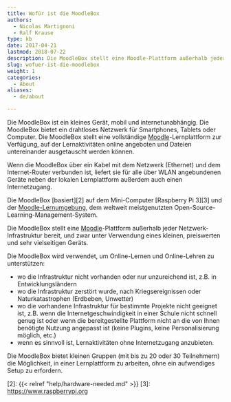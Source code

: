 ```yaml
---
title: Wofür ist die MoodleBox
authors:
  - Nicolas Martignoni
  - Ralf Krause
type: kb
date: 2017-04-21
lastmod: 2018-07-22
description: Die MoodleBox stellt eine Moodle-Plattform außerhalb jeder Netzwerk-Infrastruktur bereit, und zwar unter Verwendung eines kleinen, preiswerten und sehr vielseitigen Geräts
slug: wofuer-ist-die-moodlebox
weight: 1
categories:
  - About
aliases:
  - de/about

---
```

Die MoodleBox ist ein kleines Gerät, mobil und internetunabhängig. Die MoodleBox bietet ein drahtloses Netzwerk für Smartphones, Tablets oder Computer. Die MoodleBox stellt eine vollständige [Moodle][1]-Lernplattform zur Verfügung, auf der Lernaktivitäten online angeboten und Dateien untereinander ausgetauscht werden können.

Wenn die MoodleBox über ein Kabel mit dem Netzwerk (Ethernet) und dem Internet-Router verbunden ist, liefert sie für alle über WLAN angebundenen Geräte neben der lokalen Lernplattform außerdem auch einen Internetzugang.

Die MoodleBox [basiert][2] auf dem Mini-Computer [Raspberry Pi 3][3] und der [Moodle-Lernumgebung][1], dem weltweit meistgenutzten Open-Source-Learning-Management-System.

Die MoodleBox stellt eine [Moodle][1]-Plattform außerhalb jeder Netzwerk-Infrastruktur bereit, und zwar unter Verwendung eines kleinen, preiswerten und sehr vielseitigen Geräts.

Die MoodleBox wird verwendet, um Online-Lernen und Online-Lehren zu unterstützen:

  - wo die Infrastruktur nicht vorhanden oder nur unzureichend ist, z.B. in Entwicklungsländern
  - wo die Infrastruktur zerstört wurde, nach Kriegsereignissen oder Naturkatastrophen (Erdbeben, Unwetter)
  - wo die vorhandene Infrastruktur für bestimmte Projekte nicht geeignet ist, z.B. wenn die Internetgeschwindigkeit in einer Schule nicht schnell genug ist oder wenn die bereitgestellte Plattform nicht an die von Ihnen benötigte Nutzung angepasst ist (keine Plugins, keine Personalisierung möglich, etc.)
  - wenn es sinnvoll ist, Lernaktivitäten ohne Internetzugang anzubieten.

Die MoodleBox bietet kleinen Gruppen (mit bis zu 20 oder 30 Teilnehmern) die Möglichkeit, in einer Lernplattform zu arbeiten, ohne ein aufwendiges Setup zu erfordern.

 [1]: https://moodle.org/
 [2]: {{< relref "help/hardware-needed.md" >}}
 [3]: https://www.raspberrypi.org
